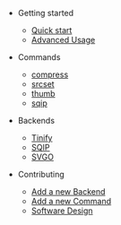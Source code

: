 
* Getting started
  * [Quick start](quickstart.md)
  * [Advanced Usage](advanced.md)

* Commands
  * [compress](command_compress.md)
  * [srcset](command_srcset.md)
  * [thumb](command_thumb.md)
  * [sqip](command_sqip.md)

* Backends
  * [Tinify](backend_tinify.md)
  * [SQIP](backend_sqip.md)
  * [SVGO](backend_svgo.md)

* Contributing
  * [Add a new Backend](sw-contrib-backend.md)
  * [Add a new Command](sw-contrib-command.md)
  * [Software Design](sw-design.md)


